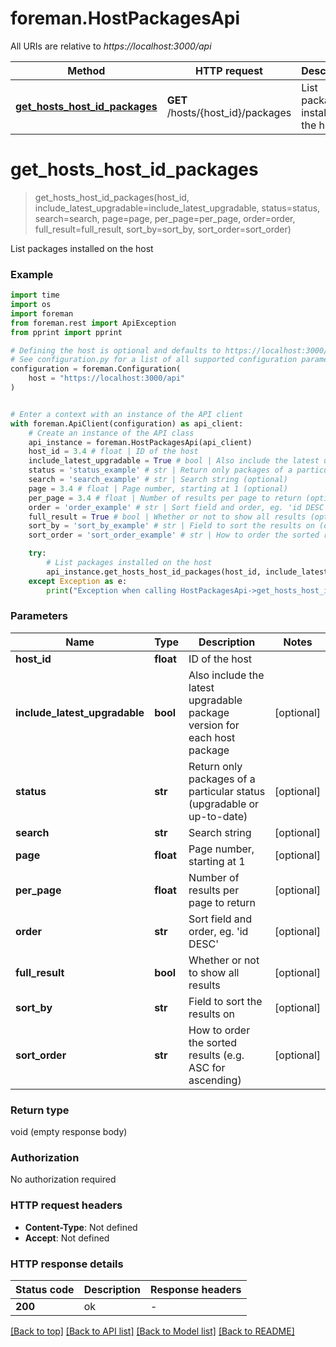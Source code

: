 # foreman.HostPackagesApi

All URIs are relative to *https://localhost:3000/api*

Method | HTTP request | Description
------------- | ------------- | -------------
[**get_hosts_host_id_packages**](HostPackagesApi.md#get_hosts_host_id_packages) | **GET** /hosts/{host_id}/packages | List packages installed on the host


# **get_hosts_host_id_packages**
> get_hosts_host_id_packages(host_id, include_latest_upgradable=include_latest_upgradable, status=status, search=search, page=page, per_page=per_page, order=order, full_result=full_result, sort_by=sort_by, sort_order=sort_order)

List packages installed on the host

### Example


```python
import time
import os
import foreman
from foreman.rest import ApiException
from pprint import pprint

# Defining the host is optional and defaults to https://localhost:3000/api
# See configuration.py for a list of all supported configuration parameters.
configuration = foreman.Configuration(
    host = "https://localhost:3000/api"
)


# Enter a context with an instance of the API client
with foreman.ApiClient(configuration) as api_client:
    # Create an instance of the API class
    api_instance = foreman.HostPackagesApi(api_client)
    host_id = 3.4 # float | ID of the host
    include_latest_upgradable = True # bool | Also include the latest upgradable package version for each host package (optional)
    status = 'status_example' # str | Return only packages of a particular status (upgradable or up-to-date) (optional)
    search = 'search_example' # str | Search string (optional)
    page = 3.4 # float | Page number, starting at 1 (optional)
    per_page = 3.4 # float | Number of results per page to return (optional)
    order = 'order_example' # str | Sort field and order, eg. 'id DESC' (optional)
    full_result = True # bool | Whether or not to show all results (optional)
    sort_by = 'sort_by_example' # str | Field to sort the results on (optional)
    sort_order = 'sort_order_example' # str | How to order the sorted results (e.g. ASC for ascending) (optional)

    try:
        # List packages installed on the host
        api_instance.get_hosts_host_id_packages(host_id, include_latest_upgradable=include_latest_upgradable, status=status, search=search, page=page, per_page=per_page, order=order, full_result=full_result, sort_by=sort_by, sort_order=sort_order)
    except Exception as e:
        print("Exception when calling HostPackagesApi->get_hosts_host_id_packages: %s\n" % e)
```



### Parameters


Name | Type | Description  | Notes
------------- | ------------- | ------------- | -------------
 **host_id** | **float**| ID of the host | 
 **include_latest_upgradable** | **bool**| Also include the latest upgradable package version for each host package | [optional] 
 **status** | **str**| Return only packages of a particular status (upgradable or up-to-date) | [optional] 
 **search** | **str**| Search string | [optional] 
 **page** | **float**| Page number, starting at 1 | [optional] 
 **per_page** | **float**| Number of results per page to return | [optional] 
 **order** | **str**| Sort field and order, eg. &#39;id DESC&#39; | [optional] 
 **full_result** | **bool**| Whether or not to show all results | [optional] 
 **sort_by** | **str**| Field to sort the results on | [optional] 
 **sort_order** | **str**| How to order the sorted results (e.g. ASC for ascending) | [optional] 

### Return type

void (empty response body)

### Authorization

No authorization required

### HTTP request headers

 - **Content-Type**: Not defined
 - **Accept**: Not defined

### HTTP response details

| Status code | Description | Response headers |
|-------------|-------------|------------------|
**200** | ok |  -  |

[[Back to top]](#) [[Back to API list]](../README.md#documentation-for-api-endpoints) [[Back to Model list]](../README.md#documentation-for-models) [[Back to README]](../README.md)

